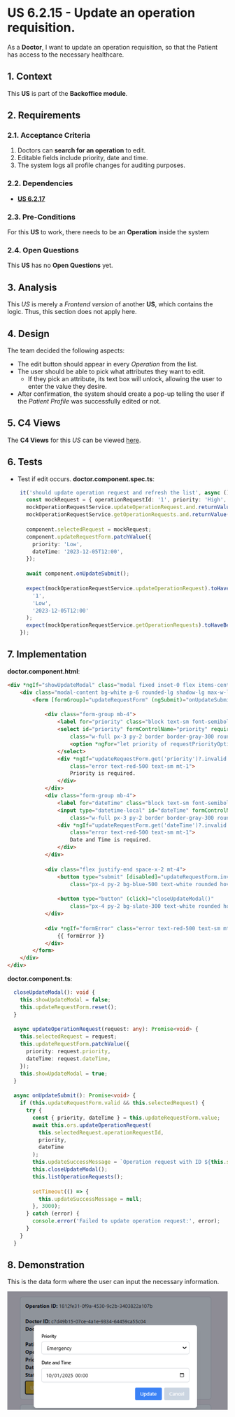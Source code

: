 # US 6.2.15 - Update an operation requisition.

As a **Doctor**, I want to update an operation requisition, so that the Patient has access to the necessary healthcare.


## 1. Context

This **US** is part of the **Backoffice module**.

## 2. Requirements

### 2.1. Acceptance Criteria

1. Doctors can **search for an operation** to edit.
2. Editable fields include priority, date and time.
4. The system logs all profile changes for auditing purposes.

### 2.2. Dependencies

* [**US 6.2.17**](../../sprint-b/6-2-17/readme.md)

### 2.3. Pre-Conditions

For this **US** to work, there needs to be an **Operation** inside the system

### 2.4. Open Questions

This **US** has no **Open Questions** yet.

## 3. Analysis

This *US* is merely a *Frontend version* of another **US**, which contains the logic. Thus, this section does not apply here.

## 4. Design

The team decided the following aspects:
* The edit button should appear in every *Operation* from the list.
* The user should be able to pick what attributes they want to edit.
    * If they pick an attribute, its text box will unlock, allowing the user to enter the value they desire.
* After confirmation, the system should create a pop-up telling the user if the *Patient Profile* was successfully edited or not.

## 5. C4 Views

The **C4 Views** for this *US* can be viewed [here](views/readme.md).

## 6. Tests

* Test if edit occurs.
**doctor.component.spec.ts**:

```ts
    it('should update operation request and refresh the list', async () => {
      const mockRequest = { operationRequestId: '1', priority: 'High', dateTime: '2023-12-01T12:00' };
      mockOperationRequestService.updateOperationRequest.and.returnValue(Promise.resolve());
      mockOperationRequestService.getOperationRequests.and.returnValue(Promise.resolve([]));

      component.selectedRequest = mockRequest;
      component.updateRequestForm.patchValue({
        priority: 'Low',
        dateTime: '2023-12-05T12:00',
      });

      await component.onUpdateSubmit();

      expect(mockOperationRequestService.updateOperationRequest).toHaveBeenCalledWith(
        '1',
        'Low',
        '2023-12-05T12:00'
      );
      expect(mockOperationRequestService.getOperationRequests).toHaveBeenCalled();
    });
```

## 7. Implementation

**doctor.component.html**:

```html
<div *ngIf="showUpdateModal" class="modal fixed inset-0 flex items-center justify-center bg-gray-800 bg-opacity-50">
    <div class="modal-content bg-white p-6 rounded-lg shadow-lg max-w-lg w-full">
        <form [formGroup]="updateRequestForm" (ngSubmit)="onUpdateSubmit()">

            <div class="form-group mb-4">
                <label for="priority" class="block text-sm font-semibold mb-2">Priority</label>
                <select id="priority" formControlName="priority" required
                    class="w-full px-3 py-2 border border-gray-300 rounded-md focus:ring-2 focus:ring-blue-500">
                    <option *ngFor="let priority of requestPriorityOptions" [value]="priority">{{ priority }}</option>
                </select>
                <div *ngIf="updateRequestForm.get('priority')?.invalid && updateRequestForm.get('priority')?.touched"
                    class="error text-red-500 text-sm mt-1">
                    Priority is required.
                </div>
            </div>
            <div class="form-group mb-4">
                <label for="dateTime" class="block text-sm font-semibold mb-2">Date and Time</label>
                <input type="datetime-local" id="dateTime" formControlName="dateTime" required
                    class="w-full px-3 py-2 border border-gray-300 rounded-md focus:ring-2 focus:ring-blue-500" />
                <div *ngIf="updateRequestForm.get('dateTime')?.invalid && updateRequestForm.get('dateTime')?.touched"
                    class="error text-red-500 text-sm mt-1">
                    Date and Time is required.
                </div>
            </div>

            <div class="flex justify-end space-x-2 mt-4">
                <button type="submit" [disabled]="updateRequestForm.invalid"
                    class="px-4 py-2 bg-blue-500 text-white rounded hover:bg-blue-600 transition">Update</button>

                <button type="button" (click)="closeUpdateModal()"
                    class="px-4 py-2 bg-slate-300 text-white rounded hover:bg-slate-600 transition">Cancel</button>
            </div>

            <div *ngIf="formError" class="error text-red-500 text-sm mt-2">
                {{ formError }}
            </div>
        </form>
    </div>
</div>
```


**doctor.component.ts**:

```ts
  closeUpdateModal(): void {
    this.showUpdateModal = false;
    this.updateRequestForm.reset();
  }

  async updateOperationRequest(request: any): Promise<void> {
    this.selectedRequest = request;
    this.updateRequestForm.patchValue({
      priority: request.priority,
      dateTime: request.dateTime,
    });
    this.showUpdateModal = true;
  }

  async onUpdateSubmit(): Promise<void> {
    if (this.updateRequestForm.valid && this.selectedRequest) {
      try {
        const { priority, dateTime } = this.updateRequestForm.value;
        await this.ors.updateOperationRequest(
          this.selectedRequest.operationRequestId,
          priority,
          dateTime
        );
        this.updateSuccessMessage = `Operation request with ID ${this.selectedRequest.operationRequestId} was updated successfully.`;
        this.closeUpdateModal();
        this.listOperationRequests();

        setTimeout(() => {
          this.updateSuccessMessage = null;
        }, 3000);
      } catch (error) {
        console.error('Failed to update operation request:', error);
      }
    }
  }
```

## 8. Demonstration

This is the data form where the user can input the necessary information.

![](images/data.png)